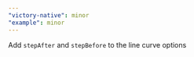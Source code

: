 ```yaml
---
"victory-native": minor
"example": minor
---
```


Add `stepAfter` and `stepBefore` to the line curve options

